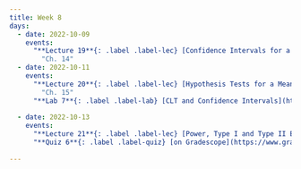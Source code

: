 ```yaml
---
title: Week 8
days:
  - date: 2022-10-09
    events:
      "**Lecture 19**{: .label .label-lec} [Confidence Intervals for a Mean with Known Standard Deviation](https://ph142-ucb.github.io/fa23/src/lec/Lec19_Intro-to-inference.pdf) [(Recording)](https://berkeley.zoom.us/rec/share/HwhqrH6-eUgSFM4o6VzgVGfomOXUfrEznnl5p6kdXnH8GxUokFyEmyChau_oA38.5Hk1Xkfik7CCMJjZ)":
        "Ch. 14"
  - date: 2022-10-11
    events:
      "**Lecture 20**{: .label .label-lec} [Hypothesis Tests for a Mean with Known Standard Deviation](https://ph142-ucb.github.io/fa23/src/lec/Lec20_Hypothesis-testing.pdf) [(Recording)](https://berkeley.zoom.us/rec/share/PbeicscoLy8fSkkWykWq8Ns5L22FtlUrtDwD27HDDRsYH3wn9Nazpa6dFvBfhaOv.QgLwKgTYwOGMQNBW)": 
        "Ch. 15"
      "**Lab 7**{: .label .label-lab} [CLT and Confidence Intervals](https://publichealth.datahub.berkeley.edu/hub/user-redirect/git-pull?repo=https%3A%2F%2Fgithub.com%2Fph142-ucb%2Fph142-fa23&urlpath=rstudio%2F&branch=main) (Due Oct 13th)":
      
  - date: 2022-10-13
    events:
      "**Lecture 21**{: .label .label-lec} [Power, Type I and Type II Error, Sample Size](https://ph142-ucb.github.io/fa23/src/lec/Lec21_Inference-in-practice.pdf) ":
      "**Quiz 6**{: .label .label-quiz} [on Gradescope](https://www.gradescope.com/courses/575069) (Open 24hr, Due Oct. 13th, 11:59 PM PST)":
      
---
```

